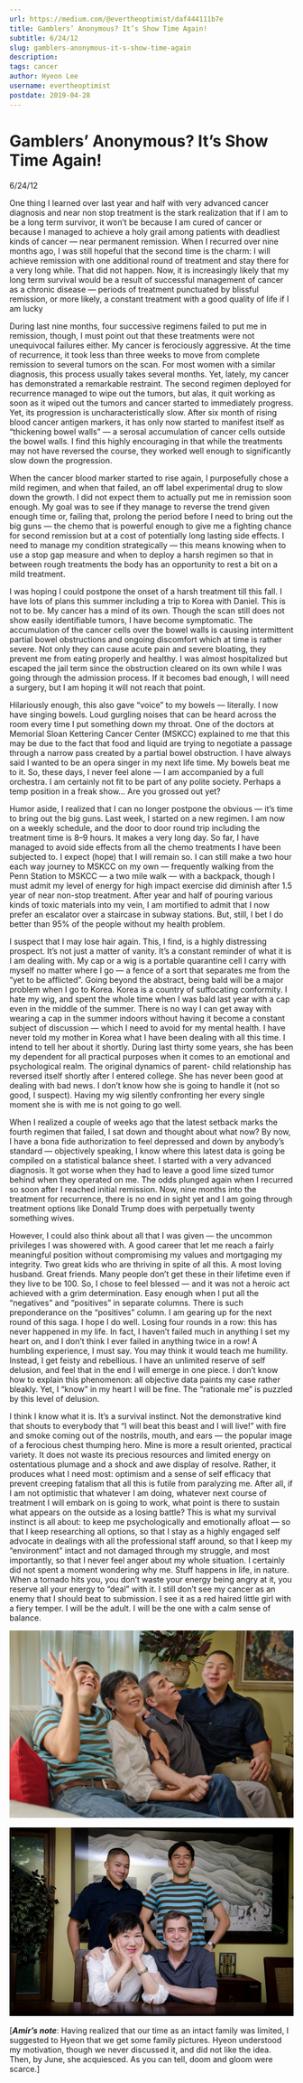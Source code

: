 ```yaml
---
url: https://medium.com/@evertheoptimist/daf444111b7e
title: Gamblers’ Anonymous? It’s Show Time Again!
subtitle: 6/24/12
slug: gamblers-anonymous-it-s-show-time-again
description: 
tags: cancer
author: Hyeon Lee
username: evertheoptimist
postdate: 2019-04-28
---
```


# Gamblers’ Anonymous? It’s Show Time Again!

6/24/12

One thing I learned over last year and half with very advanced cancer diagnosis and near non stop treatment is the stark realization that if I am to be a long term survivor, it won’t be because I am cured of cancer or because I managed to achieve a holy grail among patients with deadliest kinds of cancer — near permanent remission. When I recurred over nine months ago, I was still hopeful that the second time is the charm: I will achieve remission with one additional round of treatment and stay there for a very long while. That did not happen. Now, it is increasingly likely that my long term survival would be a result of successful management of cancer as a chronic disease — periods of treatment punctuated by blissful remission, or more likely, a constant treatment with a good quality of life if I am lucky

During last nine months, four successive regimens failed to put me in remission, though, I must point out that these treatments were not unequivocal failures either. My cancer is ferociously aggressive. At the time of recurrence, it took less than three weeks to move from complete remission to several tumors on the scan. For most women with a similar diagnosis, this process usually takes several months. Yet, lately, my cancer has demonstrated a remarkable restraint. The second regimen deployed for recurrence managed to wipe out the tumors, but alas, it quit working as soon as it wiped out the tumors and cancer started to immediately progress. Yet, its progression is uncharacteristically slow. After six month of rising blood cancer antigen markers, it has only now started to manifest itself as “thickening bowel walls” — a serosal accumulation of cancer cells outside the bowel walls. I find this highly encouraging in that while the treatments may not have reversed the course, they worked well enough to significantly slow down the progression.

When the cancer blood marker started to rise again, I purposefully chose a mild regimen, and when that failed, an off label experimental drug to slow down the growth. I did not expect them to actually put me in remission soon enough. My goal was to see if they manage to reverse the trend given enough time or, failing that, prolong the period before I need to bring out the big guns — the chemo that is powerful enough to give me a fighting chance for second remission but at a cost of potentially long lasting side effects. I need to manage my condition strategically — this means knowing when to use a stop gap measure and when to deploy a harsh regimen so that in between rough treatments the body has an opportunity to rest a bit on a mild treatment.

I was hoping I could postpone the onset of a harsh treatment till this fall. I have lots of plans this summer including a trip to Korea with Daniel. This is not to be. My cancer has a mind of its own. Though the scan still does not show easily identifiable tumors, I have become symptomatic. The accumulation of the cancer cells over the bowel walls is causing intermittent partial bowel obstructions and ongoing discomfort which at time is rather severe. Not only they can cause acute pain and severe bloating, they prevent me from eating properly and healthy. I was almost hospitalized but escaped the jail term since the obstruction cleared on its own while I was going through the admission process. If it becomes bad enough, I will need a surgery, but I am hoping it will not reach that point.

Hilariously enough, this also gave “voice” to my bowels — literally. I now have singing bowels. Loud gurgling noises that can be heard across the room every time I put something down my throat. One of the doctors at Memorial Sloan Kettering Cancer Center (MSKCC) explained to me that this may be due to the fact that food and liquid are trying to negotiate a passage through a narrow pass created by a partial bowel obstruction. I have always said I wanted to be an opera singer in my next life time. My bowels beat me to it. So, these days, I never feel alone — I am accompanied by a full orchestra. I am certainly not fit to be part of any polite society. Perhaps a temp position in a freak show… Are you grossed out yet?

Humor aside, I realized that I can no longer postpone the obvious — it’s time to bring out the big guns. Last week, I started on a new regimen. I am now on a weekly schedule, and the door to door round trip including the treatment time is 8–9 hours. It makes a very long day. So far, I have managed to avoid side effects from all the chemo treatments I have been subjected to. I expect (hope) that I will remain so. I can still make a two hour each way journey to MSKCC on my own — frequently walking from the Penn Station to MSKCC — a two mile walk — with a backpack, though I must admit my level of energy for high impact exercise did diminish after 1.5 year of near non-stop treatment. After year and half of pouring various kinds of toxic materials into my vein, I am mortified to admit that I now prefer an escalator over a staircase in subway stations. But, still, I bet I do better than 95% of the people without my health problem.

I suspect that I may lose hair again. This, I find, is a highly distressing prospect. It’s not just a matter of vanity. It’s a constant reminder of what it is I am dealing with. My cap or a wig is a portable quarantine cell I carry with myself no matter where I go — a fence of a sort that separates me from the “yet to be afflicted”. Going beyond the abstract, being bald will be a major problem when I go to Korea. Korea is a country of suffocating conformity. I hate my wig, and spent the whole time when I was bald last year with a cap even in the middle of the summer. There is no way I can get away with wearing a cap in the summer indoors without having it become a constant subject of discussion — which I need to avoid for my mental health. I have never told my mother in Korea what I have been dealing with all this time. I intend to tell her about it shortly. During last thirty some years, she has been my dependent for all practical purposes when it comes to an emotional and psychological realm. The original dynamics of parent- child relationship has reversed itself shortly after I entered college. She has never been good at dealing with bad news. I don’t know how she is going to handle it (not so good, I suspect). Having my wig silently confronting her every single moment she is with me is not going to go well.

When I realized a couple of weeks ago that the latest setback marks the fourth regimen that failed, I sat down and thought about what now? By now, I have a bona fide authorization to feel depressed and down by anybody’s standard — objectively speaking, I know where this latest data is going be compiled on a statistical balance sheet. I started with a very advanced diagnosis. It got worse when they had to leave a good lime sized tumor behind when they operated on me. The odds plunged again when I recurred so soon after I reached initial remission. Now, nine months into the treatment for recurrence, there is no end in sight yet and I am going through treatment options like Donald Trump does with perpetually twenty something wives.

However, I could also think about all that I was given — the uncommon privileges I was showered with. A good career that let me reach a fairly meaningful position without compromising my values and mortgaging my integrity. Two great kids who are thriving in spite of all this. A most loving husband. Great friends. Many people don’t get these in their lifetime even if they live to be 100. So, I chose to feel blessed — and it was not a heroic act achieved with a grim determination. Easy enough when I put all the “negatives” and “positives” in separate columns. There is such preponderance on the “positives” column. I am gearing up for the next round of this saga. I hope I do well. Losing four rounds in a row: this has never happened in my life. In fact, I haven’t failed much in anything I set my heart on, and I don’t think I ever failed in anything twice in a row! A humbling experience, I must say. You may think it would teach me humility. Instead, I get feisty and rebellious. I have an unlimited reserve of self delusion, and feel that in the end I will emerge in one piece. I don’t know how to explain this phenomenon: all objective data paints my case rather bleakly. Yet, I “know” in my heart I will be fine. The “rationale me” is puzzled by this level of delusion.

I think I know what it is. It’s a survival instinct. Not the demonstrative kind that shouts to everybody that “I will beat this beast and I will live!” with fire and smoke coming out of the nostrils, mouth, and ears — the popular image of a ferocious chest thumping hero. Mine is more a result oriented, practical variety. It does not waste its precious resources and limited energy on ostentatious plumage and a shock and awe display of resolve. Rather, it produces what I need most: optimism and a sense of self efficacy that prevent creeping fatalism that all this is futile from paralyzing me. After all, if I am not optimistic that whatever I am doing, whatever next course of treatment I will embark on is going to work, what point is there to sustain what appears on the outside as a losing battle? This is what my survival instinct is all about: to keep me psychologically and emotionally afloat — so that I keep researching all options, so that I stay as a highly engaged self advocate in dealings with all the professional staff around, so that I keep my “environment” intact and not damaged through my struggle, and most importantly, so that I never feel anger about my whole situation. I certainly did not spent a moment wondering why me. Stuff happens in life, in nature. When a tornado hits you, you don’t waste your energy being angry at it, you reserve all your energy to “deal” with it. I still don’t see my cancer as an enemy that I should beat to submission. I see it as a red haired little girl with a fiery temper. I will be the adult. I will be the one with a calm sense of balance.

![](./assets/1*y11KYJ8szWvROoGyypv_nQ.png)

![](./assets/1*6MdZRoeyHp1O7D3gqV5qyw.png)

[***Amir’s note***: Having realized that our time as an intact family was limited, I suggested to Hyeon that we get some family pictures. Hyeon understood my motivation, though we never discussed it, and did not like the idea. Then, by June, she acquiesced. As you can tell, doom and gloom were scarce.]


